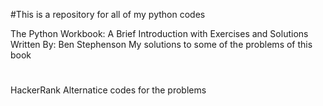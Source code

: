 #This is a repository for all of my python codes

The Python Workbook: A Brief Introduction with Exercises and Solutions
Written By: Ben Stephenson
My solutions to some of the problems of this book
#
HackerRank
Alternatice codes for the problems
